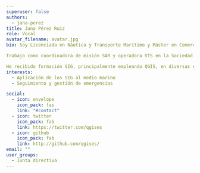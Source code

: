 ```yaml
---
superuser: false
authors:
  - jana-perez
title: Jana Pérez Ruiz
role: Vocal
avatar_filename: avatar.jpg
bio: Soy Licenciada en Náutica y Transporte Marítimo y Máster en Comercio Exterior, Transporte y Comunicaciones Internacionales por la Universidad de Cantabria. Como título profesional, soy Piloto de Primera de la Marina Mercante.

Trabajo como coordinadora de misión SAR y operadora VTS en la Sociedad de Salvamento y Seguridad Marítima desde el año 2010 y también colaboro como tutora de formación interna en el Centro de Seguridad Marítima Integral de Jovellanos desde 2021.

He recibido formación SIG, principalmente empleando QGIS, en diversas empresas e instituciones como el IGN y la UNED.
interests:
  - Aplicación de los SIG al medio marino
  - Seguimiento y gestión de emergencias

social:
  - icon: envelope
    icon_pack: fas
    link: "#contact"
  - icon: twitter
    icon_pack: fab
    link: https://twitter.com/qgises
  - icon: github
    icon_pack: fab
    link: http://github.com/qgises/
email: ""
user_groups:
  - Junta directiva
---
```

